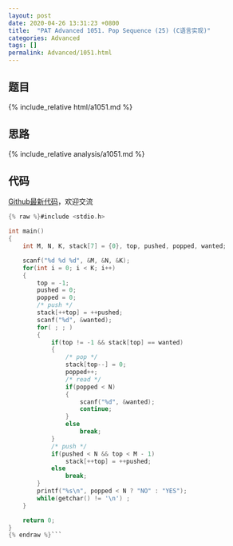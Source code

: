 ```yaml
---
layout: post
date: 2020-04-26 13:31:23 +0800
title:  "PAT Advanced 1051. Pop Sequence (25) (C语言实现)"
categories: Advanced
tags: []
permalink: Advanced/1051.html
---
```


## 题目

{% include_relative html/a1051.md %}

## 思路

{% include_relative analysis/a1051.md %}

## 代码

[Github最新代码](https://github.com/OliverLew/PAT/blob/master/PATAdvanced/1051.c)，欢迎交流

```c
{% raw %}#include <stdio.h>

int main()
{
    int M, N, K, stack[7] = {0}, top, pushed, popped, wanted;

    scanf("%d %d %d", &M, &N, &K);
    for(int i = 0; i < K; i++)
    {
        top = -1;
        pushed = 0;
        popped = 0;
        /* push */
        stack[++top] = ++pushed;
        scanf("%d", &wanted);
        for( ; ; )
        {
            if(top != -1 && stack[top] == wanted)
            {
                /* pop */
                stack[top--] = 0;
                popped++;
                /* read */
                if(popped < N)
                {
                    scanf("%d", &wanted);
                    continue;
                }
                else
                    break;
            }
            /* push */
            if(pushed < N && top < M - 1)
                stack[++top] = ++pushed;
            else
                break;
        }
        printf("%s\n", popped < N ? "NO" : "YES");
        while(getchar() != '\n') ;
    }

    return 0;
}
{% endraw %}```